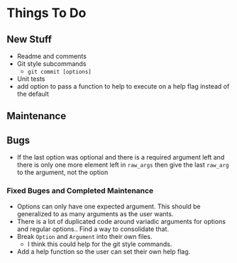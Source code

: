 # Things To Do

## New Stuff

- Readme and comments
- Git style subcommands
    - `git commit [options]`
- Unit tests
- add option to pass a function to help to execute on a help flag instead of the default

## Maintenance

## Bugs

- If the last option was optional and there is a required argument left and there is only one more element left in `raw_args` then give the last `raw_arg` to the argument, not the option

### Fixed Buges and Completed Maintenance

- Options can only have one expected argument.  This should be generalized to as many arguments as the user wants.
- There is a lot of duplicated code around variadic arguments for options and regular options.. Find a way to consolidate that.
- Break `Option` and `Argument` into their own files.
    - I think this could help for the git style commands.
- Add a help function so the user can set their own help flag.